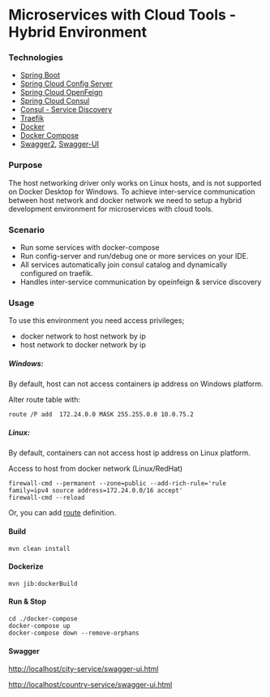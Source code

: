 
# Microservices with Cloud Tools - Hybrid Environment

### Technologies

- [Spring Boot](https://spring.io/projects/spring-boot)
- [Spring Cloud Config Server](https://spring.io/projects/spring-cloud-config)
- [Spring Cloud OpenFeign](https://spring.io/projects/spring-cloud-openfeign)
- [Spring Cloud Consul](https://spring.io/projects/spring-cloud-consul)
- [Consul - Service Discovery](https://www.consul.io/)
- [Traefik](https://traefik.io/)
- [Docker](https://www.docker.com/)
- [Docker Compose](https://docs.docker.com/compose/)
- [Swagger2](https://github.com/springfox/springfox/springfox-swagger2), [Swagger-UI](https://github.com/springfox/springfox/springfox-ui) 

### Purpose

The host networking driver only works on Linux hosts, and is not supported on Docker Desktop for Windows.
To achieve inter-service communication between host network and docker network we need to setup a hybrid development environment for microservices with cloud tools. 

### Scenario
- Run some services with docker-compose
- Run config-server and run/debug one or more services on your IDE.
- All services automatically join consul catalog and dynamically configured on traefik.
- Handles inter-service communication by opeinfeign & service discovery
 

### Usage

To use this environment you need access privileges;
- docker network to host network by ip
- host network to docker network by ip

##### Windows:
By default, host can not access containers ip address on Windows platform.
 
Alter route table with:
```console
route /P add  172.24.0.0 MASK 255.255.0.0 10.0.75.2
```
##### Linux:
By default, containers can not access host ip address on Linux platform.
 
Access to host from docker network (Linux/RedHat)

```console
firewall-cmd --permanent --zone=public --add-rich-rule='rule family=ipv4 source address=172.24.0.0/16 accept' 
firewall-cmd --reload
```
Or, you can add [route](http://man7.org/linux/man-pages/man8/route.8.html) definition.

#### Build
```console
mvn clean install 
```

#### Dockerize
```console
mvn jib:dockerBuild
```

#### Run & Stop
```console
cd ./docker-compose
docker-compose up 
docker-compose down --remove-orphans
```

#### Swagger

[http://localhost/city-service/swagger-ui.html](http://localhost/city-service/swagger-ui.html)

[http://localhost/country-service/swagger-ui.html](http://localhost/country-service/swagger-ui.html)

